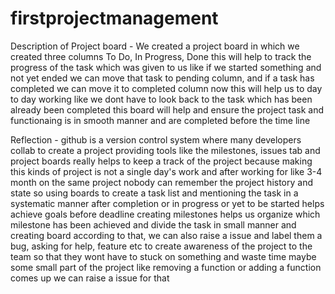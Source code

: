 # firstprojectmanagement

Description of Project board - We created a project board in which we created three columns To Do, In Progress, Done this will help to track the progress of the task which was given to us like if we started something and not yet ended we can move that task to pending column, and if a task has completed we can move it to completed column now this will help us to day to day working like we dont have to look back to the task which has been already been completed this board will help and ensure the project task and functionaing is in smooth manner and are completed before the time line


Reflection - github is a version control system where many developers collab to create a project providing tools like the milestones, issues tab and project boards really helps to keep a track of the project because making this kinds of project is not a single day's work and after working for like 3-4 month on the same project nobody can remember the project history and state so using boards to create a task list and mentioning the task in a systematic manner after completion or in progress or yet to be started helps achieve goals before deadline creating milestones helps us organize which milestone has been achieved and divide the task in small manner and creating board according to that, we can also raise a issue and label them a bug, asking for help, feature etc to create awareness of the project to the team so that they wont have to stuck on something and waste time maybe some small part of the project like removing a function or adding a function comes up we can raise a issue for that
